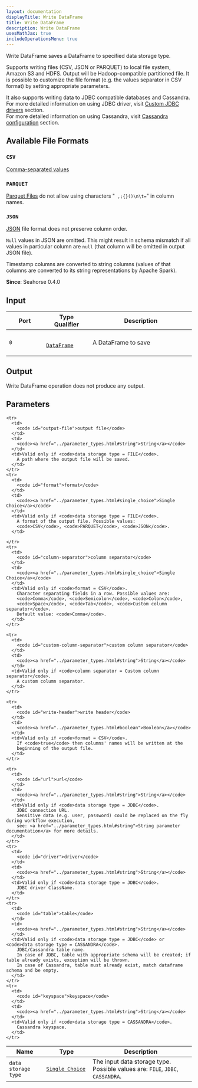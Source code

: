 ```yaml
---
layout: documentation
displayTitle: Write DataFrame
title: Write DataFrame
description: Write DataFrame
usesMathJax: true
includeOperationsMenu: true
---
```


Write DataFrame saves a DataFrame to specified data storage type.

Supports writing files (CSV, JSON or PARQUET) to local file system, Amazon S3 and HDFS.
Output will be Hadoop-compatible partitioned file.
It is possible to customize the file format (e.g. the values separator in CSV format)
by setting appropriate parameters.

It also supports writing data to JDBC compatible databases and Cassandra. <BR/>
For more detailed information on using JDBC driver, visit
[Custom JDBC drivers](../workflowexecutor.html#custom-jdbc-drivers) section. <BR/>
For more detailed information on using Cassandra, visit
[Cassandra configuration](../workflowexecutor.html#cassandra-configuration) section.


## Available File Formats

### `CSV`
<a target="_blank" href="https://en.wikipedia.org/wiki/Comma-separated_values">Comma-separated values</a>

### `PARQUET`
<a target="_blank" href="http://spark.apache.org/docs/latest/sql-programming-guide.html#parquet-files">Parquet Files</a>
do not allow using characters "` ,;{}()\n\t=`" in column names.

### `JSON`
<a target="_blank" href="https://en.wikipedia.org/wiki/JSON">JSON</a>
file format does not preserve column order.

`Null` values in JSON are omitted. This might result in schema mismatch if all values in particular
column are `null` (that column will be omitted in output JSON file).

Timestamp columns are converted to string columns
(values of that columns are converted to its string representations by Apache Spark).



**Since**: Seahorse 0.4.0

## Input

<table>
  <thead>
    <tr>
      <th style="width:20%">Port</th>
      <th style="width:25%">Type Qualifier</th>
      <th style="width:55%">Description</th>
    </tr>
  </thead>
  <tbody>
    <tr>
      <td>
        <code>0</code>
      </td>
      <td>
        <code>
        <a href="../classes/dataframe.html">DataFrame</a>
        </code>
      </td>
      <td>A DataFrame to save</td>
    </tr>
  </tbody>
</table>

## Output

Write DataFrame operation does not produce any output.

## Parameters

<table class="table">
  <thead>
    <tr>
      <th style="width:20%">Name</th>
      <th style="width:25%">Type</th>
      <th style="width:55%">Description</th>
    </tr>
  </thead>
  <tbody>
    <tr>
      <td>
        <code id="data-storage-type">data storage type</code>
      </td>
      <td>
        <code><a href="../parameter_types.html#single_choice">Single Choice</a></code>
      </td>
      <td>The input data storage type. Possible values are:
        <code>FILE</code>, <code>JDBC</code>, <code>CASSANDRA</code>.
      </td>
    </tr>

    <tr>
      <td>
        <code id="output-file">output file</code>
      </td>
      <td>
        <code><a href="../parameter_types.html#string">String</a></code>
      </td>
      <td>Valid only if <code>data storage type = FILE</code>.
        A path where the output file will be saved.
      </td>
    </tr>
    <tr>
      <td>
        <code id="format">format</code>
      </td>
      <td>
        <code><a href="../parameter_types.html#single_choice">Single Choice</a></code>
      </td>
      <td>Valid only if <code>data storage type = FILE</code>.
        A format of the output file. Possible values:
        <code>CSV</code>, <code>PARQUET</code>, <code>JSON</code>.
      </td>

    </tr>
    <tr>
      <td>
        <code id="column-separator">column separator</code>
      </td>
      <td>
        <code><a href="../parameter_types.html#single_choice">Single Choice</a></code>
      </td>
      <td>Valid only if <code>format = CSV</code>.
        Character separating fields in a row. Possible values are:
        <code>Comma</code>, <code>Semicolon</code>, <code>Colon</code>,
        <code>Space</code>, <code>Tab</code>, <code>Custom column separator</code>.
        Default value: <code>Comma</code>.
      </td>
    </tr>

    <tr>
      <td>
        <code id="custom-column-separator">custom column separator</code>
      </td>
      <td>
        <code><a href="../parameter_types.html#string">String</a></code>
      </td>
      <td>Valid only if <code>column separator = Custom column separator</code>.
        A custom column separator.
      </td>
    </tr>

    <tr>
      <td>
        <code id="write-header">write header</code>
      </td>
      <td>
        <code><a href="../parameter_types.html#boolean">Boolean</a></code>
      </td>
      <td>Valid only if <code>format = CSV</code>.
        If <code>true</code> then columns' names will be written at the
        beginning of the output file.
      </td>
    </tr>

    <tr>
      <td>
        <code id="url">url</code>
      </td>
      <td>
        <code><a href="../parameter_types.html#string">String</a></code>
      </td>
      <td>Valid only if <code>data storage type = JDBC</code>.
        JDBC connection URL.
        Sensitive data (e.g. user, password) could be replaced on the fly during workflow execution,
        see: <a href="../parameter_types.html#string">String parameter documentation</a> for more details.
      </td>
    </tr>
    <tr>
      <td>
        <code id="driver">driver</code>
      </td>
      <td>
        <code><a href="../parameter_types.html#string">String</a></code>
      </td>
      <td>Valid only if <code>data storage type = JDBC</code>.
        JDBC driver ClassName.
      </td>
    </tr>
    <tr>
      <td>
        <code id="table">table</code>
      </td>
      <td>
        <code><a href="../parameter_types.html#string">String</a></code>
      </td>
      <td>Valid only if <code>data storage type = JDBC</code> or <code>data storage type = CASSANDRA</code>.
        JDBC/Cassandra table name.
        In case of JDBC, table with appropriate schema will be created; if table already exists, exception will be thrown.
        In case of Cassandra, table must already exist, match dataframe schema and be empty.
      </td>
    </tr>
    <tr>
      <td>
        <code id="keyspace">keyspace</code>
      </td>
      <td>
        <code><a href="../parameter_types.html#string">String</a></code>
      </td>
      <td>Valid only if <code>data storage type = CASSANDRA</code>.
        Cassandra keyspace.
      </td>
    </tr>
  </tbody>
</table>
